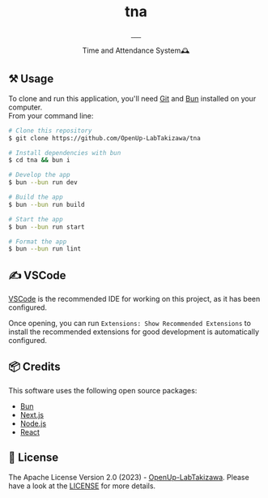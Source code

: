 <h1 align="center">tna</h1>
<p align="center">
  <a aria-label="bun" href="https://bun.sh/">
    <img alt="" src="https://img.shields.io/badge/-Bun-FBF0DF.svg?logo=bun&style=for-the-badge&labelColor=000000">
  </a>
  <a aria-label="next.js" href="https://nextjs.org/">
    <img alt="" src="https://img.shields.io/badge/-next.js-000000.svg?logo=next.js&style=for-the-badge&labelColor=000000">
  </a>
  <a aria-label="react" href="https://react.dev/">
    <img alt="" src="https://img.shields.io/badge/-react-61DAFB.svg?logo=react&style=for-the-badge&labelColor=000000">
  </a>
  <a aria-label="typescript" href="https://www.typescriptlang.org/">
    <img alt="" src="https://img.shields.io/badge/-TypeScript-3178C6.svg?logo=typescript&style=for-the-badge&labelColor=000000">
  </a>
  <a aria-label="vscode" href="https://code.visualstudio.com/">
    <img alt="" src="https://img.shields.io/badge/-visual%20studio%20code-007ACC.svg?logo=visualstudiocode&style=for-the-badge&labelColor=000000">
  </a>
  <a aria-label="License" href="https://github.com/OpenUp-LabTakizawa/tna/blob/main/LICENSE">
    <img alt="" src="https://img.shields.io/github/license/OpenUp-LabTakizawa/tna?style=for-the-badge&labelColor=000000">
  </a>
</p>
<p align="center">
  Time and Attendance System🕰️
</p>

## ⚒️ Usage

To clone and run this application, you'll need [Git](https://git-scm.com) and [Bun](https://bun.sh/) installed on your computer.  
From your command line:

```bash
# Clone this repository
$ git clone https://github.com/OpenUp-LabTakizawa/tna

# Install dependencies with bun
$ cd tna && bun i

# Develop the app
$ bun --bun run dev

# Build the app
$ bun --bun run build

# Start the app
$ bun --bun run start

# Format the app
$ bun --bun run lint
```

## ✍️ VSCode
[VSCode](https://code.visualstudio.com/) is the recommended IDE for working on this project, as it has been configured.

Once opening, you can run `Extensions: Show Recommended Extensions` to install the recommended extensions for good development is automatically configured.

## 📦 Credits

This software uses the following open source packages:

- [Bun](https://bun.sh/)
- [Next.js](https://nextjs.org/)
- [Node.js](https://nodejs.org/)
- [React](https://react.dev/)

## 📄 License

The Apache License Version 2.0 (2023) - [OpenUp-LabTakizawa](https://github.com/OpenUp-LabTakizawa).
Please have a look at the [LICENSE](https://github.com/OpenUp-LabTakizawa/tna/blob/main/LICENSE) for more details.
